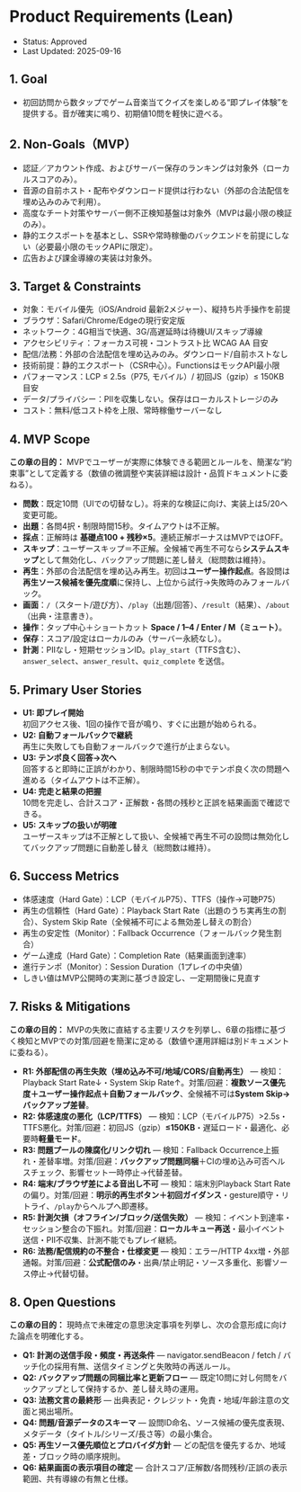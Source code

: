 # Product Requirements (Lean)
- Status: Approved
- Last Updated: 2025-09-16

## 1. Goal
- 初回訪問から数タップでゲーム音楽当てクイズを楽しめる“即プレイ体験”を提供する。音が確実に鳴り、初期値10問を軽快に遊べる。

## 2. Non-Goals（MVP）
- 認証／アカウント作成、およびサーバー保存のランキングは対象外（ローカルスコアのみ）。
- 音源の自前ホスト・配布やダウンロード提供は行わない（外部の合法配信を埋め込みのみで利用）。
- 高度なチート対策やサーバー側不正検知基盤は対象外（MVPは最小限の検証のみ）。
- 静的エクスポートを基本とし、SSRや常時稼働のバックエンドを前提にしない（必要最小限のモックAPIに限定）。
- 広告および課金導線の実装は対象外。

## 3. Target & Constraints
- 対象：モバイル優先（iOS/Android 最新2メジャー）、縦持ち片手操作を前提
- ブラウザ：Safari/Chrome/Edgeの現行安定版
- ネットワーク：4G相当で快適、3G/高遅延時は待機UI/スキップ導線
- アクセシビリティ：フォーカス可視・コントラスト比 WCAG AA 目安
- 配信/法務：外部の合法配信を埋め込みのみ。ダウンロード/自前ホストなし
- 技術前提：静的エクスポート（CSR中心）。FunctionsはモックAPI最小限
- パフォーマンス：LCP ≤ 2.5s（P75, モバイル）/ 初回JS（gzip）≤ 150KB 目安
- データ/プライバシー：PIIを収集しない。保存はローカルストレージのみ
- コスト：無料/低コスト枠を上限、常時稼働サーバーなし

## 4. MVP Scope
**この章の目的：** MVPでユーザーが実際に体験できる範囲とルールを、簡潔な“約束事”として定義する（数値の微調整や実装詳細は設計・品質ドキュメントに委ねる）。

- **問数**：既定10問（UIでの切替なし）。将来的な検証に向け、実装上は5/20へ変更可能。
- **出題**：各問4択・制限時間15秒。タイムアウトは不正解。
- **採点**：正解時は **基礎点100 + 残秒×5**。連続正解ボーナスはMVPではOFF。
- **スキップ**：ユーザースキップ＝不正解。全候補で再生不可なら**システムスキップ**として無効化し、バックアップ問題に差し替え（総問数は維持）。
- **再生**：外部の合法配信を埋め込み再生。初回は**ユーザー操作起点**。各設問は**再生ソース候補を優先度順**に保持し、上位から試行→失敗時のみフォールバック。
- **画面**：`/`（スタート/遊び方）、`/play`（出題/回答）、`/result`（結果）、`/about`（出典・注意書き）。
- **操作**：タップ中心＋ショートカット **Space / 1–4 / Enter / M（ミュート）**。
- **保存**：スコア/設定はローカルのみ（サーバー永続なし）。
- **計測**：PIIなし・短期セッションID。`play_start`（TTFS含む）、`answer_select`、`answer_result`、`quiz_complete` を送信。

## 5. Primary User Stories
- **U1: 即プレイ開始**  
  初回アクセス後、1回の操作で音が鳴り、すぐに出題が始められる。
- **U2: 自動フォールバックで継続**  
  再生に失敗しても自動フォールバックで進行が止まらない。
- **U3: テンポ良く回答→次へ**  
  回答すると即時に正誤がわかり、制限時間15秒の中でテンポ良く次の問題へ進める（タイムアウトは不正解）。
- **U4: 完走と結果の把握**  
  10問を完走し、合計スコア・正解数・各問の残秒と正誤を結果画面で確認できる。
- **U5: スキップの扱いが明確**  
  ユーザースキップは不正解として扱い、全候補で再生不可の設問は無効化してバックアップ問題に自動差し替え（総問数は維持）。

## 6. Success Metrics
- 体感速度（Hard Gate）：LCP（モバイルP75）、TTFS（操作→可聴P75）
- 再生の信頼性（Hard Gate）：Playback Start Rate（出題のうち実再生の割合）、System Skip Rate（全候補不可による無効差し替えの割合）
- 再生の安定性（Monitor）：Fallback Occurrence（フォールバック発生割合）
- ゲーム達成（Hard Gate）：Completion Rate（結果画面到達率）
- 進行テンポ（Monitor）：Session Duration（1プレイの中央値）
- しきい値はMVP公開時の実測に基づき設定し、一定期間後に見直す

## 7. Risks & Mitigations
**この章の目的：** MVPの失敗に直結する主要リスクを列挙し、6章の指標に基づく検知とMVPでの対策/回避を簡潔に定める（数値や運用詳細は別ドキュメントに委ねる）。

- **R1: 外部配信の再生失敗（埋め込み不可/地域/CORS/自動再生）** — 検知：Playback Start Rate↓・System Skip Rate↑。対策/回避：**複数ソース優先度＋ユーザー操作起点＋自動フォールバック**、全候補不可は**System Skip→バックアップ差替**。
- **R2: 体感速度の悪化（LCP/TTFS）** — 検知：LCP（モバイルP75）>2.5s・TTFS悪化。対策/回避：初回JS（gzip）**≤150KB**・遅延ロード・最適化、必要時**軽量モード**。
- **R3: 問題プールの陳腐化/リンク切れ** — 検知：Fallback Occurrence上振れ・差替率増。対策/回避：**バックアップ問題同梱**＋CIの埋め込み可否ヘルスチェック、影響セット一時停止→代替差替。
- **R4: 端末/ブラウザ差による音出し不可** — 検知：端末別Playback Start Rateの偏り。対策/回避：**明示的再生ボタン＋初回ガイダンス**・gesture順守・リトライ、`/play`からヘルプへ即遷移。
- **R5: 計測欠損（オフライン/ブロック/送信失敗）** — 検知：イベント到達率・セッション整合の下振れ。対策/回避：**ローカルキュー再送**・最小イベント送信・PII不収集、計測不能でもプレイ継続。
- **R6: 法務/配信規約の不整合・仕様変更** — 検知：エラー/HTTP 4xx増・外部通報。対策/回避：**公式配信のみ**・出典/禁止明記・ソース多重化、影響ソース停止→代替切替。

## 8. Open Questions
**この章の目的：** 現時点で未確定の意思決定事項を列挙し、次の合意形成に向けた論点を明確化する。

- **Q1: 計測の送信手段・頻度・再送条件** — navigator.sendBeacon / fetch / バッチ化の採用有無、送信タイミングと失敗時の再送ルール。
- **Q2: バックアップ問題の同梱比率と更新フロー** — 既定10問に対し何問をバックアップとして保持するか、差し替え時の運用。
- **Q3: 法務文言の最終形** — 出典表記・クレジット・免責・地域/年齢注意の文面と掲出場所。
- **Q4: 問題/音源データのスキーマ** — 設問ID命名、ソース候補の優先度表現、メタデータ（タイトル/シリーズ/長さ等）の最小集合。
- **Q5: 再生ソース優先順位とプロバイダ方針** — どの配信を優先するか、地域差・ブロック時の順序規則。
- **Q6: 結果画面の表示項目の確定** — 合計スコア/正解数/各問残秒/正誤の表示範囲、共有導線の有無と仕様。

